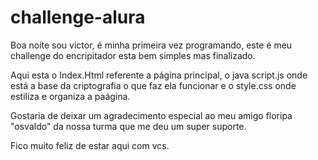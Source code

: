 # challenge-alura

Boa noite sou victor, é minha primeira vez programando, este é meu challenge do encripitador esta bem simples mas finalizado.

Aqui esta o Index.Html referente a página principal, o java script.js onde está  a base da criptografia o que faz ela funcionar e o style.css onde estiliza e organiza a paágina.

Gostaria de deixar um agradecimento especial ao meu amigo floripa "osvaldo" da nossa turma que me deu um super suporte.

Fico muito feliz de estar aqui com vcs.
